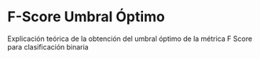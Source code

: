 # F-Score Umbral Óptimo

Explicación teórica de la obtención del umbral óptimo de la métrica F Score para clasificación binaria

